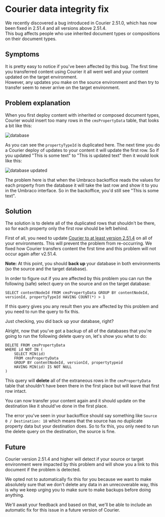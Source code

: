 # Courier data integrity fix
We recently discovered a bug introduced in Courier 2.51.0, which has now been fixed in 2.51.4 and all versions above 2.51.4.  
This bug affects people who use inherited document types or compositions on their document types.

## Symptoms
It is pretty easy to notice if you've been affected by this bug. The first time you transferred content using Courier it all went well and your content updated on the target environment.  
However, any updates you make on the source environment and then try to transfer seem to never arrive on the target environment.

## Problem explanation
When you first deploy content with inherited or composed document types, Courier would insert too many rows in the `cmsPropertyData` table, that looks a bit like this:

![database](images/courierpropertydata.png)

As you can see the `propertyTypeId` is duplicated here. The next time you do a Courier deploy of updates to your content it will update the first row. So if you updated "This is some text" to "This is updated text" then it would look like this:

![database updated](images/courierpropertydataupdated.png)

The problem here is that when the Umbraco backoffice reads the values for each property from the database it will take the last row and show it to you in the Umbraco interface. So in the backoffice, you'd still see "This is some text".
 
## Solution
The solution is to delete all of the duplicated rows that shouldn't be there, so for each property only the first row should be left behind.

First of all, you need to update [Courier to at least version 2.51.4](https://our.umbraco.com/projects/umbraco-pro/umbraco-courier-2/)  on all of your environments. This will prevent the problem from re-occurring. We fixed how Courier transfers content the first time and this problem will not occur again after v2.51.4.   

**Note:** At this point, you should **back up** your database in both environments (so the source and the target database).

In order to figure out if you are affected by this problem you can run the following (safe) select query on the source and on the target database:

`SELECT contentNodeId FROM cmsPropertyData GROUP BY contentNodeId, versionId, propertyTypeId HAVING COUNT(*) > 1` 

If this query gives you any result then you are affected by this problem and you need to run the query to fix this.

Just checking, you did back up your database, right?

Alright, now that you've got a backup of all of the databases that you're going to run the following delete query on, let's show you what to do:

```
DELETE FROM cmsPropertyData
WHERE id NOT IN (
    SELECT MIN(id)
    FROM cmsPropertyData
    GROUP BY contentNodeId, versionId, propertytypeid
    HAVING MIN(id) IS NOT NULL 
)
```

This query will **delete** all of the extraneous rows in the `cmsPropertyData` table that shouldn't have been there in the first place but will leave that first row intact. 

You can now transfer your content again and it should update on the destination like it should've done in the first place.

The error you've seen in your backoffice should say something like `Source 0 / Destination: 18` which means that the source has no duplicate property data but your destination does. So to fix this, you only need to run the delete query on the destination, the source is fine.

## Future
Courier version 2.51.4 and higher will detect if your source or target environment were impacted by this problem and will show you a link to this document if the problem is detected.

We opted not to automatically fix this for you because we want to make absolutely sure that we don't delete any data in an unrecoverable way, this is why we keep urging you to make sure to make backups before doing anything.

We'll await your feedback and based on that, we'll be able to include an automatic fix for this issue in a future version of Courier. 
